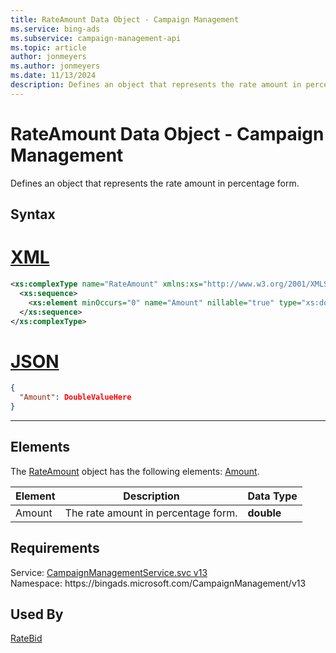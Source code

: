 ```yaml
---
title: RateAmount Data Object - Campaign Management
ms.service: bing-ads
ms.subservice: campaign-management-api
ms.topic: article
author: jonmeyers
ms.author: jonmeyers
ms.date: 11/13/2024
description: Defines an object that represents the rate amount in percentage form.
---
```

# RateAmount Data Object - Campaign Management
Defines an object that represents the rate amount in percentage form.

## Syntax

# [XML](#tab/xml)

```xml
<xs:complexType name="RateAmount" xmlns:xs="http://www.w3.org/2001/XMLSchema">
  <xs:sequence>
    <xs:element minOccurs="0" name="Amount" nillable="true" type="xs:double" />
  </xs:sequence>
</xs:complexType>
```

# [JSON](#tab/json)

```json
{
  "Amount": DoubleValueHere
}
```

-----

## <a name="elements"></a>Elements

The [RateAmount](rateamount.md) object has the following elements: [Amount](#amount).

|Element|Description|Data Type|
|-----------|---------------|-------------|
|<a name="amount"></a>Amount|The rate amount in percentage form.|**double**|

## Requirements
Service: [CampaignManagementService.svc v13](https://campaign.api.bingads.microsoft.com/Api/Advertiser/CampaignManagement/v13/CampaignManagementService.svc)  
Namespace: https\://bingads.microsoft.com/CampaignManagement/v13  

## Used By
[RateBid](ratebid.md)  

